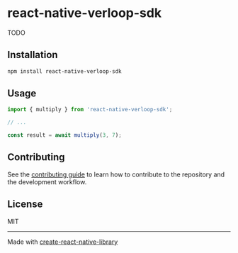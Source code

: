 # react-native-verloop-sdk

TODO

## Installation

```sh
npm install react-native-verloop-sdk
```

## Usage


```js
import { multiply } from 'react-native-verloop-sdk';

// ...

const result = await multiply(3, 7);
```


## Contributing

See the [contributing guide](CONTRIBUTING.md) to learn how to contribute to the repository and the development workflow.

## License

MIT

---

Made with [create-react-native-library](https://github.com/callstack/react-native-builder-bob)
